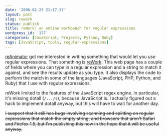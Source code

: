```yaml
---
date: '2006-02-23 21:17:37'
layout: post
slug: rework
status: publish
title: reWork: an online workbench for regular expressions
wordpress_id: '177'
categories: [JavaScript, Projects, Python, Ruby]
tags: [JavaScript, tools, regular-expressions]
---
```


[reAnimator](/tools/reanimator) got me interested in writing something that would let you *use* regular expressions.  That something is [reWork](/tools/rework).  This web page has a couple of fields where you can type in a regular expression and a string to match it against, and see the results update as you type.  It also displays the code to perform the match in some of the languages (JavaScript, PHP, Python, and Ruby) that I use with regular expressions.

<!-- more -->

reWork limited to the features of the JavaScript regex engine.  In particular, it's missing dotall (`/.../s`), because JavaScript is.  I actually figured out a hack to implement dotall anyway, but this will have to wait for another day.

<strike>I suspect that it still has bugs involving scanning and splitting on regular expressions that match the empty string, and browsers that aren't Safari and Firefox 1.5, but I'm publishing this now in the hope that it will be useful anyway.</strike>
